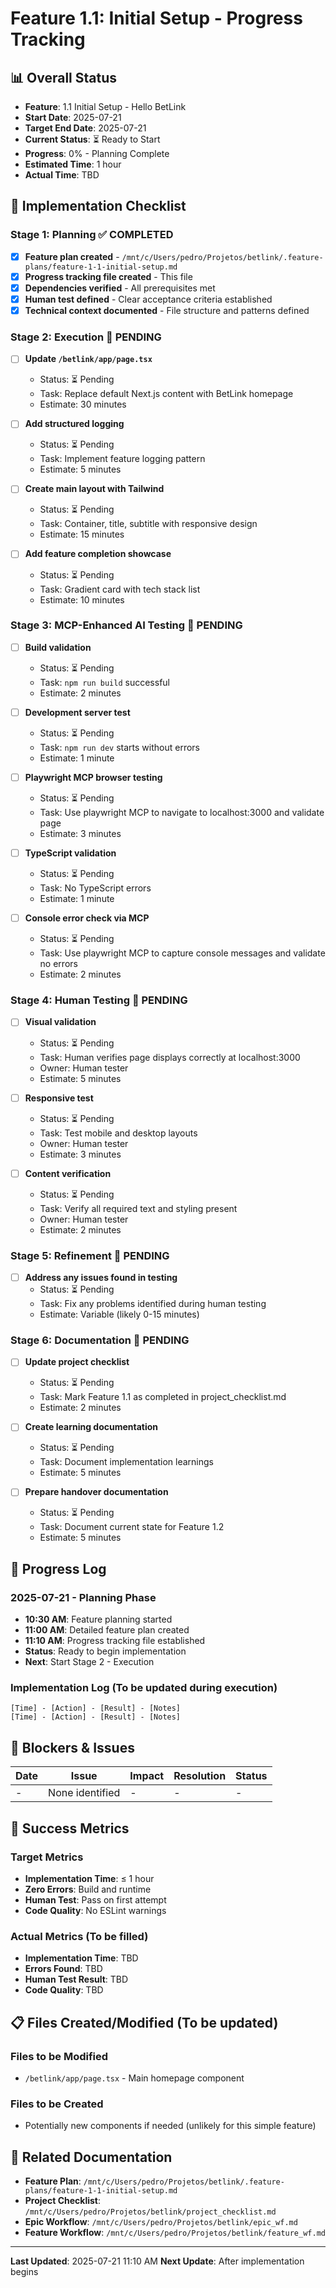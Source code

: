 # Feature 1.1: Initial Setup - Progress Tracking

## 📊 Overall Status
- **Feature**: 1.1 Initial Setup - Hello BetLink
- **Start Date**: 2025-07-21
- **Target End Date**: 2025-07-21  
- **Current Status**: ⏳ Ready to Start
- **Progress**: 0% - Planning Complete
- **Estimated Time**: 1 hour
- **Actual Time**: TBD

## 🎯 Implementation Checklist

### Stage 1: Planning ✅ COMPLETED
- [x] **Feature plan created** - `/mnt/c/Users/pedro/Projetos/betlink/.feature-plans/feature-1-1-initial-setup.md`
- [x] **Progress tracking file created** - This file
- [x] **Dependencies verified** - All prerequisites met
- [x] **Human test defined** - Clear acceptance criteria established
- [x] **Technical context documented** - File structure and patterns defined

### Stage 2: Execution 🔄 PENDING
- [ ] **Update `/betlink/app/page.tsx`**
  - Status: ⏳ Pending
  - Task: Replace default Next.js content with BetLink homepage
  - Estimate: 30 minutes

- [ ] **Add structured logging**
  - Status: ⏳ Pending  
  - Task: Implement feature logging pattern
  - Estimate: 5 minutes

- [ ] **Create main layout with Tailwind**
  - Status: ⏳ Pending
  - Task: Container, title, subtitle with responsive design
  - Estimate: 15 minutes

- [ ] **Add feature completion showcase**
  - Status: ⏳ Pending
  - Task: Gradient card with tech stack list
  - Estimate: 10 minutes

### Stage 3: MCP-Enhanced AI Testing 🔄 PENDING  
- [ ] **Build validation**
  - Status: ⏳ Pending
  - Task: `npm run build` successful
  - Estimate: 2 minutes

- [ ] **Development server test**
  - Status: ⏳ Pending
  - Task: `npm run dev` starts without errors
  - Estimate: 1 minute

- [ ] **Playwright MCP browser testing**
  - Status: ⏳ Pending
  - Task: Use playwright MCP to navigate to localhost:3000 and validate page
  - Estimate: 3 minutes

- [ ] **TypeScript validation**
  - Status: ⏳ Pending
  - Task: No TypeScript errors
  - Estimate: 1 minute

- [ ] **Console error check via MCP**
  - Status: ⏳ Pending
  - Task: Use playwright MCP to capture console messages and validate no errors
  - Estimate: 2 minutes

### Stage 4: Human Testing 🔄 PENDING
- [ ] **Visual validation**
  - Status: ⏳ Pending
  - Task: Human verifies page displays correctly at localhost:3000
  - Owner: Human tester
  - Estimate: 5 minutes

- [ ] **Responsive test**
  - Status: ⏳ Pending
  - Task: Test mobile and desktop layouts
  - Owner: Human tester
  - Estimate: 3 minutes

- [ ] **Content verification**
  - Status: ⏳ Pending
  - Task: Verify all required text and styling present
  - Owner: Human tester
  - Estimate: 2 minutes

### Stage 5: Refinement 🔄 PENDING
- [ ] **Address any issues found in testing**
  - Status: ⏳ Pending
  - Task: Fix any problems identified during human testing
  - Estimate: Variable (likely 0-15 minutes)

### Stage 6: Documentation 🔄 PENDING
- [ ] **Update project checklist**
  - Status: ⏳ Pending
  - Task: Mark Feature 1.1 as completed in project_checklist.md
  - Estimate: 2 minutes

- [ ] **Create learning documentation**
  - Status: ⏳ Pending
  - Task: Document implementation learnings
  - Estimate: 5 minutes

- [ ] **Prepare handover documentation**
  - Status: ⏳ Pending
  - Task: Document current state for Feature 1.2
  - Estimate: 5 minutes

## 🔄 Progress Log

### 2025-07-21 - Planning Phase
- **10:30 AM**: Feature planning started
- **11:00 AM**: Detailed feature plan created
- **11:10 AM**: Progress tracking file established
- **Status**: Ready to begin implementation
- **Next**: Start Stage 2 - Execution

### Implementation Log (To be updated during execution)
```
[Time] - [Action] - [Result] - [Notes]
[Time] - [Action] - [Result] - [Notes]
```

## 🚧 Blockers & Issues

| Date | Issue | Impact | Resolution | Status |
|------|-------|--------|------------|---------|
| - | None identified | - | - | - |

## 🎯 Success Metrics

### Target Metrics
- **Implementation Time**: ≤ 1 hour
- **Zero Errors**: Build and runtime
- **Human Test**: Pass on first attempt
- **Code Quality**: No ESLint warnings

### Actual Metrics (To be filled)
- **Implementation Time**: TBD
- **Errors Found**: TBD  
- **Human Test Result**: TBD
- **Code Quality**: TBD

## 📋 Files Created/Modified (To be updated)

### Files to be Modified
- `/betlink/app/page.tsx` - Main homepage component

### Files to be Created
- Potentially new components if needed (unlikely for this simple feature)

## 🔗 Related Documentation
- **Feature Plan**: `/mnt/c/Users/pedro/Projetos/betlink/.feature-plans/feature-1-1-initial-setup.md`
- **Project Checklist**: `/mnt/c/Users/pedro/Projetos/betlink/project_checklist.md`
- **Epic Workflow**: `/mnt/c/Users/pedro/Projetos/betlink/epic_wf.md`
- **Feature Workflow**: `/mnt/c/Users/pedro/Projetos/betlink/feature_wf.md`

---

**Last Updated**: 2025-07-21 11:10 AM
**Next Update**: After implementation begins